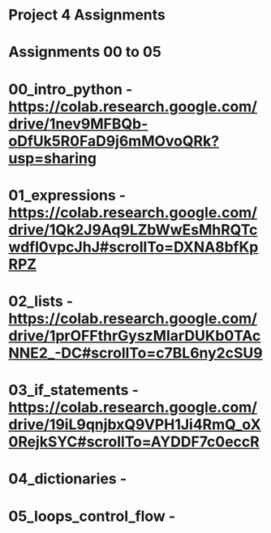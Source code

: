 # Project 4 Assignments
# Assignments 00 to 05
# 00_intro_python - https://colab.research.google.com/drive/1nev9MFBQb-oDfUk5R0FaD9j6mMOvoQRk?usp=sharing
# 01_expressions - https://colab.research.google.com/drive/1Qk2J9Aq9LZbWwEsMhRQTcwdfl0vpcJhJ#scrollTo=DXNA8bfKpRPZ
# 02_lists - https://colab.research.google.com/drive/1prOFFthrGyszMIarDUKb0TAcNNE2_-DC#scrollTo=c7BL6ny2cSU9
# 03_if_statements -https://colab.research.google.com/drive/19iL9qnjbxQ9VPH1Ji4RmQ_oX0RejkSYC#scrollTo=AYDDF7c0eccR
# 04_dictionaries -

# 05_loops_control_flow -
